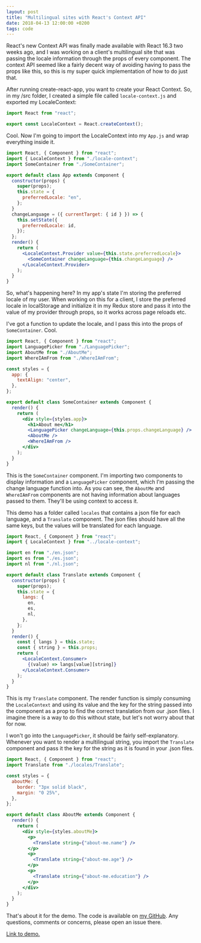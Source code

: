 ```yaml
---
layout: post
title: "Multilingual sites with React's Context API"
date: 2018-04-13 12:00:00 +0200
tags: code
---
```


React's new Context API was finally made available with React 16.3 two weeks ago, and I was working on a client's multilingual site that was passing the locale information through the props of every component. The context API seemed like a fairly decent way of avoiding having to pass the props like this, so this is my super quick implementation of how to do just that.

<!--more-->

After running create-react-app, you want to create your React Context. So, in my /src folder, I created a simple file called `locale-context.js` and exported my LocaleContext:

```jsx
import React from "react";

export const LocaleContext = React.createContext();
```

Cool. Now I'm going to import the LocaleContext into my `App.js` and wrap everything inside it.

```jsx
import React, { Component } from "react";
import { LocaleContext } from "./locale-context";
import SomeContainer from "./SomeContainer";

export default class App extends Component {
  constructor(props) {
    super(props);
    this.state = {
      preferredLocale: "en",
    };
  }
  changeLanguage = ({ currentTarget: { id } }) => {
    this.setState({
      preferredLocale: id,
    });
  };
  render() {
    return (
      <LocaleContext.Provider value={this.state.preferredLocale}>
        <SomeContainer changeLanguage={this.changeLanguage} />
      </LocaleContext.Provider>
    );
  }
}
```

So, what's happening here? In my app's state I'm storing the preferred locale of my user. When working on this for a client, I store the preferred locale in localStorage and initialize it in my Redux store and pass it into the value of my provider through props, so it works across page reloads etc.

I've got a function to update the locale, and I pass this into the props of `SomeContainer`. Cool.

```jsx
import React, { Component } from "react";
import LanguagePicker from "./LanguagePicker";
import AboutMe from "./AboutMe";
import WhereIAmFrom from "./WhereIAmFrom";

const styles = {
  app: {
    textAlign: "center",
  },
};

export default class SomeContainer extends Component {
  render() {
    return (
      <div style={styles.app}>
        <h1>About me</h1>
        <LanguagePicker changeLanguage={this.props.changeLanguage} />
        <AboutMe />
        <WhereIAmFrom />
      </div>
    );
  }
}
```

This is the `SomeContainer` component. I'm importing two components to display information and a `LanguagePicker` component, which I'm passing the change language function into. As you can see, the `AboutMe` and `WhereIAmFrom` components are not having information about languages passed to them. They'll be using context to access it.

This demo has a folder called `locales` that contains a json file for each language, and a `Translate` component. The json files should have all the same keys, but the values will be translated for each language.

```jsx
import React, { Component } from "react";
import { LocaleContext } from "../locale-context";

import en from "./en.json";
import es from "./es.json";
import nl from "./nl.json";

export default class Translate extends Component {
  constructor(props) {
    super(props);
    this.state = {
      langs: {
        en,
        es,
        nl,
      },
    };
  }
  render() {
    const { langs } = this.state;
    const { string } = this.props;
    return (
      <LocaleContext.Consumer>
        {(value) => langs[value][string]}
      </LocaleContext.Consumer>
    );
  }
}
```

This is my `Translate` component. The render function is simply consuming the `LocaleContext` and using its value and the key for the string passed into the component as a prop to find the correct translation from our .json files. I imagine there is a way to do this without state, but let's not worry about that for now.

I won't go into the `LanguagePicker`, it should be fairly self-explanatory. Whenever you want to render a multilingual string, you import the `Translate` component and pass it the key for the string as it is found in your .json files.

```jsx
import React, { Component } from "react";
import Translate from "./locales/Translate";

const styles = {
  aboutMe: {
    border: "3px solid black",
    margin: "0 25%",
  },
};

export default class AboutMe extends Component {
  render() {
    return (
      <div style={styles.aboutMe}>
        <p>
          <Translate string={"about-me.name"} />
        </p>
        <p>
          <Translate string={"about-me.age"} />
        </p>
        <p>
          <Translate string={"about-me.education"} />
        </p>
      </div>
    );
  }
}
```

That's about it for the demo. The code is available on [my GitHub](https://github.com/leefreemanxyz/react-context-multilingual). Any questions, comments or concerns, please open an issue there.

[Link to demo.](https://react-context-demo.leefreeman.xyz/)
